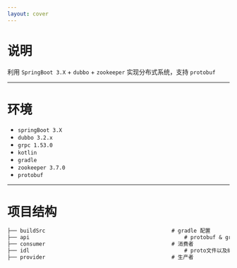 ```yaml
---
layout: cover
---
```


# 说明

利用 `SpringBoot 3.X` + `dubbo` + `zookeeper` 实现分布式系统，支持 `protobuf`

----

# 环境

- `springBoot 3.X`
- `dubbo 3.2.x`
- `grpc 1.53.0`
- `kotlin`
- `gradle`
- `zookeeper 3.7.0`
- `protobuf`

---

# 项目结构

```tex
├── buildSrc										# gradle 配置
├── api													# protobuf & grpc service
├── consumer										# 消费者
├── idl													# proto文件以及编译脚本
├── provider										# 生产者
```


